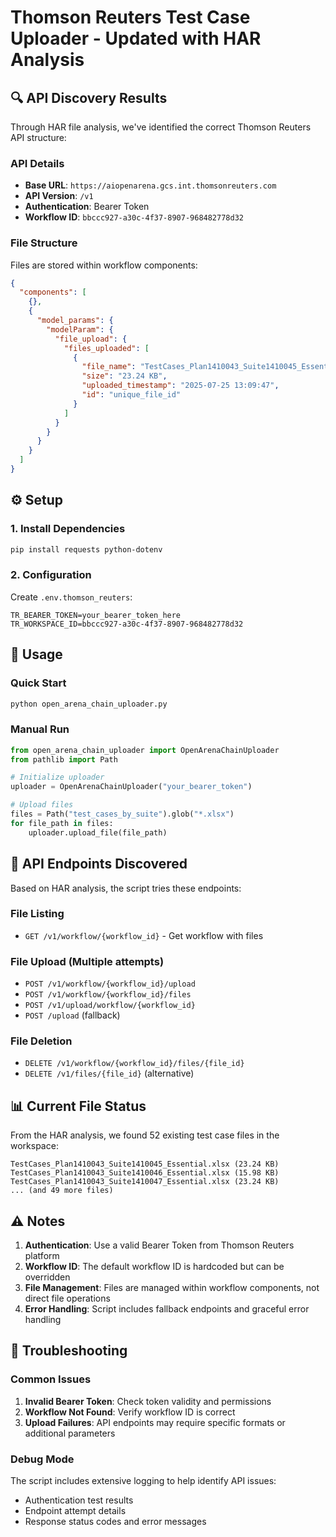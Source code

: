 # Thomson Reuters Test Case Uploader - Updated with HAR Analysis

## 🔍 **API Discovery Results**

Through HAR file analysis, we've identified the correct Thomson Reuters API structure:

### API Details
- **Base URL**: `https://aiopenarena.gcs.int.thomsonreuters.com`
- **API Version**: `/v1`
- **Authentication**: Bearer Token
- **Workflow ID**: `bbccc927-a30c-4f37-8907-968482778d32`

### File Structure
Files are stored within workflow components:
```json
{
  "components": [
    {},
    {
      "model_params": {
        "modelParam": {
          "file_upload": {
            "files_uploaded": [
              {
                "file_name": "TestCases_Plan1410043_Suite1410045_Essential.xlsx",
                "size": "23.24 KB",
                "uploaded_timestamp": "2025-07-25 13:09:47",
                "id": "unique_file_id"
              }
            ]
          }
        }
      }
    }
  ]
}
```

## ⚙️ Setup

### 1. Install Dependencies
```bash
pip install requests python-dotenv
```

### 2. Configuration
Create `.env.thomson_reuters`:
```env
TR_BEARER_TOKEN=your_bearer_token_here
TR_WORKSPACE_ID=bbccc927-a30c-4f37-8907-968482778d32
```

## 🚀 Usage

### Quick Start
```bash
python open_arena_chain_uploader.py
```

### Manual Run
```python
from open_arena_chain_uploader import OpenArenaChainUploader
from pathlib import Path

# Initialize uploader
uploader = OpenArenaChainUploader("your_bearer_token")

# Upload files
files = Path("test_cases_by_suite").glob("*.xlsx")
for file_path in files:
    uploader.upload_file(file_path)
```

## 🔧 API Endpoints Discovered

Based on HAR analysis, the script tries these endpoints:

### File Listing
- `GET /v1/workflow/{workflow_id}` - Get workflow with files

### File Upload (Multiple attempts)
- `POST /v1/workflow/{workflow_id}/upload`
- `POST /v1/workflow/{workflow_id}/files`
- `POST /v1/upload/workflow/{workflow_id}`
- `POST /upload` (fallback)

### File Deletion
- `DELETE /v1/workflow/{workflow_id}/files/{file_id}`
- `DELETE /v1/files/{file_id}` (alternative)

## 📊 Current File Status

From the HAR analysis, we found 52 existing test case files in the workspace:
```
TestCases_Plan1410043_Suite1410045_Essential.xlsx (23.24 KB)
TestCases_Plan1410043_Suite1410046_Essential.xlsx (15.98 KB)
TestCases_Plan1410043_Suite1410047_Essential.xlsx (23.24 KB)
... (and 49 more files)
```

## ⚠️ Notes

1. **Authentication**: Use a valid Bearer Token from Thomson Reuters platform
2. **Workflow ID**: The default workflow ID is hardcoded but can be overridden
3. **File Management**: Files are managed within workflow components, not direct file operations
4. **Error Handling**: Script includes fallback endpoints and graceful error handling

## 🐛 Troubleshooting

### Common Issues
1. **Invalid Bearer Token**: Check token validity and permissions
2. **Workflow Not Found**: Verify workflow ID is correct
3. **Upload Failures**: API endpoints may require specific formats or additional parameters

### Debug Mode
The script includes extensive logging to help identify API issues:
- Authentication test results
- Endpoint attempt details
- Response status codes and error messages
